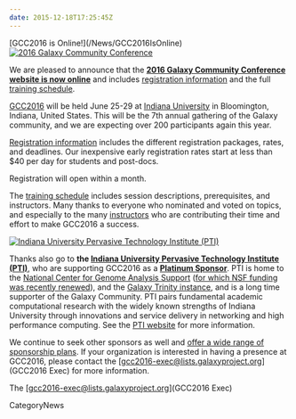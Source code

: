 ```yaml
---
date: 2015-12-18T17:25:45Z
---
```

<div class='newsItemHeader'>[GCC2016 is Online!](/News/GCC2016IsOnline)</div>

<div class='right'>
<a href='https://gcc2016.iu.edu/'><img src='https://gcc2016.iu.edu/img/gcc2016-logo.png' alt='2016 Galaxy Community Conference'  /></a>
</div>

We are pleased to announce that the **[2016 Galaxy Community Conference website is now online](http://gcc2016.iu.edu/)** and includes [registration information](http://gcc2016.iu.edu/registration/index.php) and the full [training schedule](https://gcc16.sched.org/grid-full#2016-06-26).

[GCC2016](http://gcc2016.iu.edu/) will be held June 25-29 at [Indiana University](http://indiana.edu/) in Bloomington, Indiana, United States. This will be the 7th annual gathering of the Galaxy community, and we are expecting over 200 participants again this year.  

[Registration information](http://gcc2016.iu.edu/registration/index.php) includes the different registration packages, rates, and deadlines.  Our inexpensive early registration rates start at less than $40 per day for students and post-docs. 

Registration will open within a month.

The [training schedule](https://gcc16.sched.org/grid-full#2016-06-26) includes session descriptions, prerequisites, and instructors. Many thanks to everyone who nominated and voted on topics, and especially to the many [instructors](https://gcc16.sched.org/directory/artists) who are contributing their time and effort to make GCC2016 a success.

<div class='right'>
<a href='https://pti.iu.edu/'><img src='https://gcc2016.iu.edu/img/PTI_signature_small.jpg' alt='Indiana University Pervasive Technology Institute (PTI)' /></a>
</div>

Thanks also go to **the [Indiana University Pervasive Technology Institute (PTI)](https://pti.iu.edu/)**, who are supporting  GCC2016 as a **[Platinum Sponsor](https://gcc2016.iu.edu/sponsors/index.php)**.  PTI is home to the [National Center for Genome Analysis Support](http://ncgas.org/) ([for which NSF funding was recently renewed](https://itnews.iu.edu/articles/2015/iu-genome-analysis-center-wins-national-science-foundation-funding-renewal.php)), and the [Galaxy Trinity instance](https://galaxy.ncgas-trinity.indiana.edu/root), and is a long time supporter of the Galaxy Community. PTI pairs fundamental academic computational research with the widely known strengths of Indiana University through innovations and service delivery in networking and high performance computing.  See the [PTI website](http://pti.iu.edu/) for more information.

We continue to seek other sponsors as well and [offer a wide range of sponsorship plans](https://gcc2016.iu.edu/sponsors/index.php). If your organization is interested in having a presence at GCC2016, please contact the [gcc2016-exec@lists.galaxyproject.org](GCC2016 Exec) for more information.

The [gcc2016-exec@lists.galaxyproject.org](GCC2016 Exec)


CategoryNews
